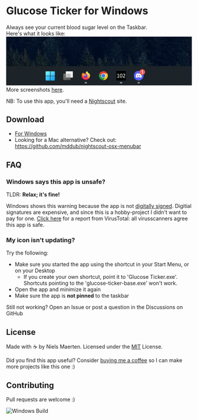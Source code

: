 # Glucose Ticker for Windows

Always see your current blood sugar level on the Taskbar.  
Here's what it looks like:  
![Screenshot1](./screenshots/win-11.png)  
More screenshots [here](./SCREENSHOTS.md).  

NB: To use this app, you'll need a [Nightscout](http://www.nightscout.info/) site.

## Download

* [For Windows](https://github.com/nielsmaerten/glucose-ticker/releases)
* Looking for a Mac alternative? Check out: https://github.com/mddub/nightscout-osx-menubar

## FAQ

### Windows says this app is unsafe?

TLDR: **Relax; it's fine!** 

Windows shows this warning because the app is not [digitally signed](https://www.google.com/search?q=microsoft+authenticode). 
Digitial signatures are expensive, and since this is a hobby-project I didn't want to pay for one.
[Click here](https://www.virustotal.com/gui/url/0a66fe671d842b7d86e6a11be59f26a6d9cedaca3a21520c1f430c6dad56a5d5?nocache=1) for a report from VirusTotal: all virusscanners agree this app is safe.

### My icon isn't updating?

Try the following:

* Make sure you started the app using the shortcut in your Start Menu, or on your Desktop
  * If you create your own shortcut, point it to 'Glucose Ticker.exe'. Shortcuts pointing to the 'glucose-ticker-base.exe' won't work.
* Open the app and minimize it again
* Make sure the app is **not pinned** to the taskbar

Still not working? Open an Issue or post a question in the Discussions on GitHub

## License

Made with ☕ by Niels Maerten. Licensed under the [MIT](./LICENSE) License.

Did you find this app useful? Consider [buying me a coffee](https://go.niels.me/coffee) so I can make more projects like this one :)

## Contributing

Pull requests are welcome :)

![Windows Build](https://github.com/nielsmaerten/glucose-ticker/workflows/Windows%20Build/badge.svg?branch=release)
